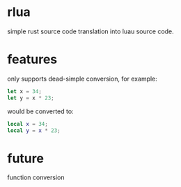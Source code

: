 # rlua

simple rust source code translation into luau source code.

# features

only supports dead-simple conversion, for example:


```rust
let x = 34;
let y = x * 23;
```

would be converted to:

```lua
local x = 34;
local y = x * 23;
```

# future

function conversion
